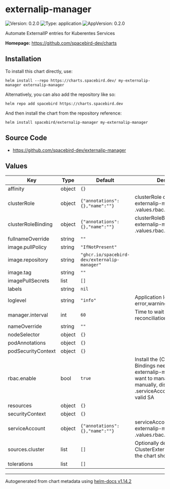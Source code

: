 # externalip-manager

![Version: 0.2.0](https://img.shields.io/badge/Version-0.2.0-informational?style=flat-square) ![Type: application](https://img.shields.io/badge/Type-application-informational?style=flat-square) ![AppVersion: 0.2.0](https://img.shields.io/badge/AppVersion-0.2.0-informational?style=flat-square)

Automate ExternalIP entries for Kuberentes Services

**Homepage:** <https://github.com/spacebird-dev/charts>

## Installation

To install this chart directly, use:

`helm install --repo https://charts.spacebird.dev/ my-externalip-manager externalip-manager`

Alternatively, you can also add the repository like so:

`helm repo add spacebird https://charts.spacebird.dev`

And then install the chart from the repository reference:

`helm install spacebird/externalip-manager my-externalip-manager`

## Source Code

* <https://github.com/spacebird-dev/externalip-manager>

## Values

| Key | Type | Default | Description |
|-----|------|---------|-------------|
| affinity | object | `{}` |  |
| clusterRole | object | `{"annotations":{},"name":""}` | clusterRole created for externalip-manager if .values.rbac.enable is true. |
| clusterRoleBinding | object | `{"annotations":{},"name":""}` | clusterRoleBinding created for externalip-manager if .values.rbac.enable is true. |
| fullnameOverride | string | `""` |  |
| image.pullPolicy | string | `"IfNotPresent"` |  |
| image.repository | string | `"ghcr.io/spacebird-dev/externalip-manager"` |  |
| image.tag | string | `""` |  |
| imagePullSecrets | list | `[]` |  |
| labels | string | `nil` |  |
| loglevel | string | `"info"` | Application loglevel. Can be error,warning,info,debug,trace |
| manager.interval | int | `60` | Time to wait between reconciliation runs, in seconds |
| nameOverride | string | `""` |  |
| nodeSelector | object | `{}` |  |
| podAnnotations | object | `{}` |  |
| podSecurityContext | object | `{}` |  |
| rbac.enable | bool | `true` | Install the (Cluster)Roles and Bindings needed to operate externalip-manager. If you want to manage RBAC manually, disable this and set .serviceAccount.name to a valid SA |
| resources | object | `{}` |  |
| securityContext | object | `{}` |  |
| serviceAccount | object | `{"annotations":{},"name":""}` | serviceAccount created for externalip-manager if .values.rbac.enable is true |
| sources.cluster | list | `[]` | Optionally define some ClusterExternalIPSources that the chart should deploy. |
| tolerations | list | `[]` |  |

----------------------------------------------
Autogenerated from chart metadata using [helm-docs v1.14.2](https://github.com/norwoodj/helm-docs/releases/v1.14.2)
